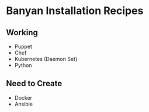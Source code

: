 # Banyan Installation Recipes

## Working
- Puppet
- Chef
- Kubernetes (Daemon Set)
- Python

## Need to Create
- Docker
- Ansible

